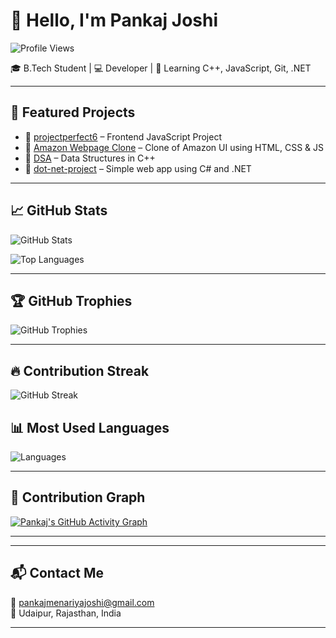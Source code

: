 # 👋 Hello, I'm Pankaj Joshi

![Profile Views](https://komarev.com/ghpvc/?username=Pjoshi1818&label=Profile%20views&color=blue&style=flat)

🎓 B.Tech Student | 💻 Developer | 🌱 Learning C++, JavaScript, Git, .NET

---

## 🌟 Featured Projects

- 🔹 [projectperfect6](https://github.com/Pjoshi1818/projectperfect6) – Frontend JavaScript Project  
- 🔹 [Amazon Webpage Clone](https://github.com/Pjoshi1818/Amazon-Webpage-Front-End-Clone-) – Clone of Amazon UI using HTML, CSS & JS  
- 🔹 [DSA](https://github.com/Pjoshi1818/DSA) – Data Structures in C++  
- 🔹 [dot-net-project](https://github.com/Pjoshi1818/dot-net-project) – Simple web app using C# and .NET

---

## 📈 GitHub Stats

![GitHub Stats](https://github-readme-stats.vercel.app/api?username=Pjoshi1818&show_icons=true&theme=radical)

![Top Languages](https://github-readme-stats.vercel.app/api/top-langs/?username=Pjoshi1818&layout=compact&theme=radical)

---

## 🏆 GitHub Trophies

![GitHub Trophies](https://github-profile-trophy.vercel.app/?username=Pjoshi1818&theme=radical&no-frame=true&margin-w=10&no-bg=true)

---

## 🔥 Contribution Streak

![GitHub Streak](https://streak-stats.demolab.com?user=Pjoshi1818&theme=radical&hide_border=true)


## 📊 Most Used Languages

![Languages](https://github-readme-stats.vercel.app/api/top-langs/?username=Pjoshi1818&layout=compact&theme=radical&langs_count=6)

---

## 📅 Contribution Graph

[![Pankaj's GitHub Activity Graph](https://github-readme-activity-graph.cyclic.app/graph?username=Pjoshi1818&bg_color=000000&color=ffffff&line=ffdd00&point=ffffff&area=true&hide_border=true)](https://github.com/Ashutosh00710/github-readme-activity-graph)

---


---

## 📬 Contact Me

📧 [pankajmenariyajoshi@gmail.com](mailto:pankajmenariyajoshi@gmail.com)  
📍 Udaipur, Rajasthan, India

---
